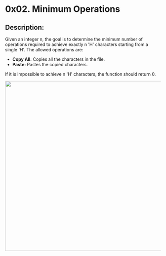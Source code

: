 # 0x02. Minimum Operations

## Description:

Given an integer n, the goal is to determine the minimum number of operations required to achieve exactly n 'H' characters starting from a single 'H'. The allowed operations are:

- **Copy All:** Copies all the characters in the file.
- **Paste:** Pastes the copied characters.

If it is impossible to achieve n 'H' characters, the function should return 0.

<p align="center"> <img src="https://realpython.com/cdn-cgi/image/width=960,format=auto/https://files.realpython.com/media/Bitwise-Operators-in-Python_Watermarked.85ff8fc6a931.jpg" width="550" higth="550">
